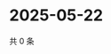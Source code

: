 # 2025-05-22

共 0 条

<!-- BEGIN ZHIHUVIDEO -->
<!-- 最后更新时间 Thu May 22 2025 15:11:41 GMT+0800 (China Standard Time) -->

<!-- END ZHIHUVIDEO -->
